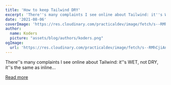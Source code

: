 ```yaml
---
title: 'How to keep Tailwind DRY'
excerpt: 'There''s many complaints I see online about Tailwind: it''s WET, not DRY, it''s the same as inline...'
date: '2021-08-06'
coverImage: 'https://res.cloudinary.com/practicaldev/image/fetch/s--RMhCjiAn--/c_imagga_scale,f_auto,fl_progressive,h_420,q_auto,w_1000/https://dev-to-uploads.s3.amazonaws.com/uploads/articles/834stpwkoep3xd3waopu.jpg'
author:
  name: Koders
  picture: "assets/blog/authors/koders.png"
ogImage:
  url: 'https://res.cloudinary.com/practicaldev/image/fetch/s--RMhCjiAn--/c_imagga_scale,f_auto,fl_progressive,h_420,q_auto,w_1000/https://dev-to-uploads.s3.amazonaws.com/uploads/articles/834stpwkoep3xd3waopu.jpg'
---
```


There''s many complaints I see online about Tailwind: it''s WET, not DRY, it''s the same as inline...

[Read more](https://dev.to/npmrundev/how-to-keep-tailwind-dry-2jfe)
